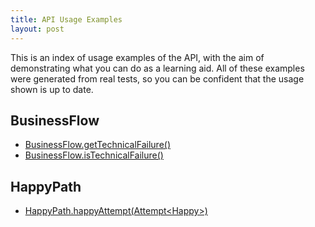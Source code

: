```yaml
---
title: API Usage Examples
layout: post
---
```

This is an index of usage examples of the API, with the aim of demonstrating what you can do as a learning aid.
All of these examples were generated from real tests, so you can be confident that the usage shown is up to date.

## BusinessFlow
* [BusinessFlow.getTechnicalFailure()](BusinessFlow.getTechnicalFailure--)
* [BusinessFlow.isTechnicalFailure()](BusinessFlow.isTechnicalFailure--)

## HappyPath
* [HappyPath.happyAttempt(Attempt&lt;Happy&gt;)](HappyPath.happyAttempt-Attempt-Happy--)